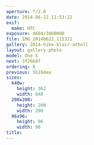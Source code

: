 ```yaml
---
aperture: f/2.0
date: 2014-06-22 11:53:22
exif:
  make: HTC
exposure: 4604/1000000
file: IMG_20140622_115321
gallery: 2014-hike-blair-atholl
layout: gallery-photo
model: One S
next: 3f26b8f
ordering: 6
previous: 5b194ea
sizes:
  640w:
    height: 362
    width: 640
  200x200:
    height: 200
    width: 200
  96x96:
    height: 96
    width: 96
title: 
---
```

